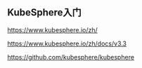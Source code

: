 ## KubeSphere入门

https://www.kubesphere.io/zh/

https://www.kubesphere.io/zh/docs/v3.3

https://github.com/kubesphere/kubesphere



